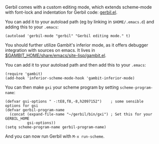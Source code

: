 Gerbil comes with a custom editing mode, which extends scheme-mode with font-lock and indentation for Gerbil code: [gerbil.el](/vyzo/gerbil/blob/master/etc/gerbil.el).

You can add it to your autoload path (eg by linking in `$HOME/.emacs.d`) and adding this to your `.emacs`:
```
(autoload 'gerbil-mode "gerbil" "Gerbil editing mode." t)
```

You should further utilize Gambit's inferior mode, as it offers debugger integration with sources on emacs.
It lives in [$GAMBIT_HOME/share/emacs/site-lisp/gambit.el](/gambit/gambit/blob/master/misc/gambit.el).

You can add it to your autoload path and then add this to your `.emacs`:
```
(require 'gambit)
(add-hook 'inferior-scheme-mode-hook 'gambit-inferior-mode)
```

You can then make `gxi` your scheme program by setting `scheme-program-name`:
```
(defvar gsi-options " -:tE8,f8,-8,h2097152")    ; some sensible options for gsi
(defvar gerbil-program-name
  (concat (expand-file-name "~/gerbil/bin/gxi") ; Set this for your GERBIL_HOME
          gsi-options))
(setq scheme-program-name gerbil-program-name)
```

And you can now run Gerbil with `M-x run-scheme`.
